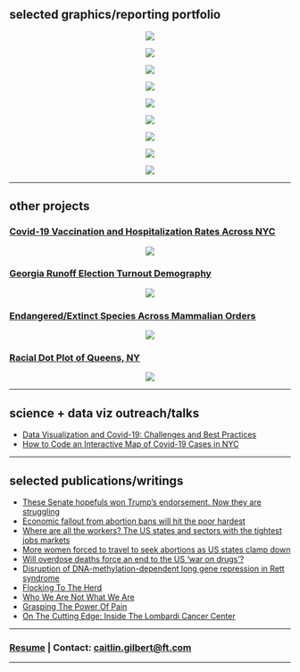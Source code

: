 ## selected graphics/reporting portfolio

<p align="center">
<a href="https://www.ft.com/content/9c5b5025-a995-494c-83a5-65ef04952a1a/">
         <img src="images/scatter_gif.gif?raw=true">
         </a>
</p>

<p align="center">
<a href="https://www.ft.com/content/5de8f03a-82fa-41a2-928a-27606351c9b4/">
         <img src="images/flight_routes.gif?raw=true">
         </a>
</p>

<p align="center">
<a href="https://www.ft.com/content/27cf21ac-dabc-45a5-813f-0223572b908f/">
         <img src="images/donoroverlap_crossover_2.gif?raw=true">
         </a>
</p>

<p align="center">
<a href="https://www.ft.com/content/18ed424a-5689-42e1-bd84-436e37b2a4ea/">
         <img src="images/fentanyl_lollipopchart.png?raw=true">
         </a>
</p>

<p align="center">
<a href="https://www.ft.com/content/9e29ad1c-b0a5-4b7d-b569-f1f8dd0e8e04/">
         <img src="images/covid_hospitalizations_state_geofacet.png?raw=true">
         </a>
</p>

<p align="center">
         <a href="https://www.ft.com/content/33046396-15ec-460f-9724-faf6443c80b8/">
         <img src="images/ebike_supplychain_gif.gif?raw=true">
         </a>
</p>

<p align="center">
         <a href="https://www.ft.com/content/47d56d82-e02c-4a53-9d26-05e5e97300b5/">
         <img src="images/BBB_interactive_gif.gif?raw=true">
         </a>
</p>

<p align="center">
<a href="https://graphics.reuters.com/STORM-IDA/RAINFALL/akvezzlbzpr/">
         <img src="images/ida_cp_rainfall.png?raw=true">
         </a>
</p>
                               
<p align="center">
         <a href="https://graphics.reuters.com/STORM-IDA/LANDFALL/lgvdwwgjwpo/">
         <img src="images/ida_leveed_gulfmap.png?raw=true">
         </a>
</p>


---

## other projects

### [Covid-19 Vaccination and Hospitalization Rates Across NYC](/nyccovidvax.md)
<p align="center">
<img src="images/nyc_covid_vax_zcta_3-3-21_new.png?raw=true"/>
</p>

### [Georgia Runoff Election Turnout Demography](/garunoff.md)
<p align="center">
<img src="images/ga_runoff_dropoff_race_1.2.21.gif?raw=true"/>
</p>

### [Endangered/Extinct Species Across Mammalian Orders](/redlisthierarchy.md)
<p align="center">
<img src="images/redlist_hierarchy_plot.png?raw=true"/>
</p>

### [Racial Dot Plot of Queens, NY](/queensrace.md)
<p align="center">
<img src="images/queens_race_dotplot.png?raw=true"/>
</p>

---

## science + data viz outreach/talks

- [Data Visualization and Covid-19: Challenges and Best Practices](https://rockedu.rockefeller.edu/component/datavizcovid/)
- [How to Code an Interactive Map of Covid-19 Cases in NYC](https://rockedu.rockefeller.edu/component/covid19datavizrshiny/)

---

## selected publications/writings

- [These Senate hopefuls won Trump’s endorsement. Now they are struggling](https://www.ft.com/content/88ee0e7e-ec32-4878-9e80-b702423360d5)
- [Economic fallout from abortion bans will hit the poor hardest](https://www.ft.com/content/83da246a-7d33-4453-9015-d1789726af2c)
- [Where are all the workers? The US states and sectors with the tightest jobs markets](https://www.ft.com/content/9c5b5025-a995-494c-83a5-65ef04952a1a)
- [More women forced to travel to seek abortions as US states clamp down](https://www.ft.com/content/3a00b5a9-24c6-4122-bcf5-f950881baf82)
- [Will overdose deaths force an end to the US ‘war on drugs’?](https://www.ft.com/content/18ed424a-5689-42e1-bd84-436e37b2a4ea)
- [Disruption of DNA-methylation-dependent long gene repression in Rett syndrome](https://www.nature.com/articles/nature14319)
- [Flocking To The Herd](https://thehoya.com/gilbert-flocking-to-the-herd/)
- [Who We Are Not What We Are](https://thehoya.com/gilbert-who-we-are-not-what-we-are/)
- [Grasping The Power Of Pain](https://thehoya.com/gilbert-grasping-the-power-of-pain/)
- [On The Cutting Edge: Inside The Lombardi Cancer Center](https://thehoya.com/on-the-cutting-edge-inside-the-lombardi-cancer-center/)

---

### [Resume](/files/caitlingilbert_resume.pdf) | Contact: caitlin.gilbert@ft.com



---
<p style="font-size:11px">

